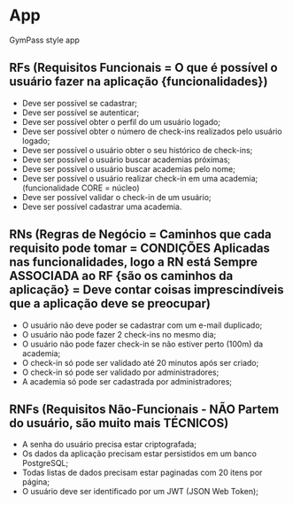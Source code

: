 # App

GymPass style app


## RFs (Requisitos Funcionais = O que é possível o usuário fazer na aplicação {funcionalidades})

- Deve ser possível se cadastrar;
- Deve ser possível se autenticar;
- Deve ser possível obter o perfil do um usuário logado;
- Deve ser possível obter o número de check-ins realizados pelo usuário logado;
- Deve ser possível o usuário obter o seu histórico de check-ins;
- Deve ser possível o usuário buscar academias próximas;
- Deve ser possível o usuário buscar academias pelo nome;
- Deve ser possível o usuário realizar check-in em uma academia; (funcionalidade CORE = núcleo)
- Deve ser possível validar o check-in de um usuário;
- Deve ser possível cadastrar uma academia.


## RNs (Regras de Negócio = Caminhos que cada requisito pode tomar = CONDIÇÕES Aplicadas nas funcionalidades, logo a RN está Sempre ASSOCIADA ao RF {são os caminhos da aplicação} = Deve contar coisas imprescindíveis que a aplicação deve se preocupar)

- O usuário não deve poder se cadastrar com um e-mail duplicado;
- O usuário não pode fazer 2 check-ins no mesmo dia;
- O usuário não pode fazer check-in se não estiver perto (100m) da academia;
- O check-in só pode ser validado até 20 minutos após ser criado;
- O check-in só pode ser validado por administradores;
- A academia só pode ser cadastrada por administradores;


## RNFs (Requisitos Não-Funcionais - NÃO Partem do usuário, são muito mais TÉCNICOS)

- A senha do usuário precisa estar criptografada;
- Os dados da aplicação precisam estar persistidos em um banco PostgreSQL;
- Todas listas de dados precisam estar paginadas com 20 itens por página;
- O usuário deve ser identificado por um JWT (JSON Web Token);